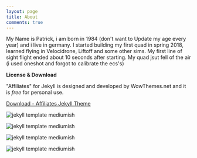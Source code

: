 ```yaml
---
layout: page
title: About
comments: true
---
```


My Name is Patrick, i am born in 1984 (don't want to Update my age every year) and i live in germany.
I started building my first quad in spring 2018, learned flying in Velocidrone, Liftoff and some other sims.
My first line of sight flight ended about 10 seconds after starting. My quad jsut fell of the air (i used oneshot and forgot to calibrate the ecs's)

**License & Download**

"Affiliates" for Jekyll is designed and developed by WowThemes.net and it is *free* for personal use.

<a href="https://github.com/wowthemesnet/affiliates-jekyll-theme/archive/master.zip" target="_blank">Download - Affiliates Jekyll Theme</a>

![jekyll template mediumish]({{site.baseurl}}/assets/images/theme1.jpg)

![jekyll template mediumish]({{site.baseurl}}/assets/images/theme2.jpg)

![jekyll template mediumish]({{site.baseurl}}/assets/images/theme3.jpg)

![jekyll template mediumish]({{site.baseurl}}/assets/images/theme4.jpg)

